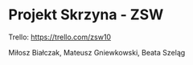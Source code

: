 # Projekt Skrzyna - ZSW
Trello: https://trello.com/zsw10

Miłosz Białczak, Mateusz Gniewkowski, Beata Szeląg
